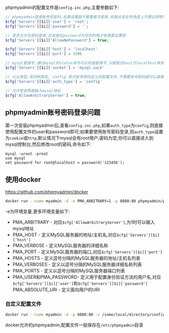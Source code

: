 phpmyadmin的配置文件是`config.inc.php`,主要参数如下:
```php
// phpmyadmin登录账号和密码,如果设置就不需要每次登录,但是从安全性角度上不建议把密码写到配置文件(auth_type为config时有效),注意这里的账号密码是mysql库中user表存在的用户和密码,不是自己随意更改的
$cfg['Servers'][$i]['user'] = 'root';
$cfg['Servers'][$i]['password'] = '';

// 是否允许无密码登录,应该是在password为空的时候才有需要设置吧
$cfg['Servers'][$i]['AllowNoPassword'] = true;

$cfg['Servers'][$i]['host'] = 'localhost'
$cfg['Servers'][$i]['port'] = 3306

// mysql套接字,通过mysql的status命令可以知道套接字,只能配合host为localhost有效(MySQL服务器必须和网站服务器在同一台服务器上)
$cfg['Servers'][$i]['socket'] = 'mysql.sock'

// 认证类型,有四种类型,`config`表示账号密码定义到配置文件,不需要账号密码就可以直接进入phpmyadmin,`http`和`cookie`是通过账号密码登录认证,`signon`不懂
$cfg['Servers'][$i]['auth_type'] = 'config'

// 允许登录界面输入mysql地址
$cfg['AllowArbitraryServer'] = true;    
```

## phpmyadmin账号密码登录问题
第一次安装phpmyadmin后,查看`config.inc.php`,如果`auth_type`为`config`,则直接使用配置文件的user和password即可;如果要使用账号密码登录,则`auth_type`设置为`cookie`或`http`,默认情况下mysql会有root用户,密码为空,你可以直接进入到mysql控制台,然后修改root的密码,命令如下:
```mysql
mysql -uroot -proot
use mysql
set password for root@localhost = password('123456');
```

## 使用docker
https://github.com/phpmyadmin/docker

```bash
docker run --name myadmin -d -e PMA_ARBITRARY=1 -p 8080:80 phpmyadmin/phpmyadmin
```
-e为环境变量,更多环境变量如下:
- PMA_ARBITRARY - 对应`$cfg['AllowArbitraryServer']`,为1时可以输入mysql地址
- PMA_HOST - 定义MySQL服务器的地址/主机名,对应`$cfg['Servers'][$i]['host']`
- PMA_VERBOSE - 定义MySQL服务器的详细名称
- PMA_PORT - 定义MySQL服务器的端口,对应`$cfg['Servers'][$i]['port']`
- PMA_HOSTS - 定义逗号分隔的MySQL服务器的地址/主机名列表
- PMA_VERBOSES - 定义以逗号分隔的MySQL服务器详细名称列表
- PMA_PORTS - 定义以逗号分隔的MySQL服务器端口列表
- PMA_USER和PMA_PASSWORD- 定义用于配置身份验证方法的用户名,对应`$cfg['Servers'][$i]['user']`和`$cfg['Servers'][$i]['password']`
PMA_ABSOLUTE_URI - 定义面向用户的URI

### 自定义配置文件
```bash
docker run --name myadmin -d -p 8080:80 -v /some/local/directory/config.user.inc.php:/etc/phpmyadmin/config.user.inc.php phpmyadmin/phpmyadmin
```
docker允许的phpmyadmin,配置文件一般保存在`/etc/phpmyadmin`目录